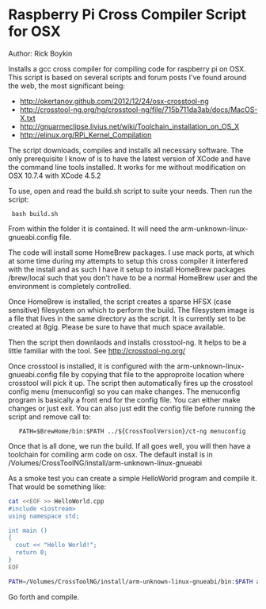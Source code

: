 # Raspberry Pi Cross Compiler Script for OSX

Author: Rick Boykin

  Installs a gcc cross compiler for compiling code for raspberry pi on OSX.
  This script is based on several scripts and forum posts I've found around
  the web, the most significant being: 

  * http://okertanov.github.com/2012/12/24/osx-crosstool-ng
  * http://crosstool-ng.org/hg/crosstool-ng/file/715b711da3ab/docs/MacOS-X.txt
  * http://gnuarmeclipse.livius.net/wiki/Toolchain_installation_on_OS_X
  * http://elinux.org/RPi_Kernel_Compilation

  The script downloads, compiles and installs all necessary software. The only prerequisite I know of is to have the latest version of XCode and have the command line tools installed. It works for me without modification on OSX 10.7.4 with XCode 4.5.2

  To use, open and read the build.sh script to suite your needs. Then run the script:

     bash build.sh 

  From within the folder it is contained. It will need the arm-unknown-linux-gnueabi.config file. 

  The code will install some HomeBrew packages. I use mack ports, at which at some time during my attempts to setup this cross compiler it interfered with the install and as such I have it setup to install HomeBrew packages /brew/local such that you don't have to be a normal HomeBrew user and the environment is completely controlled.

  Once HomeBrew is installed, the script creates a sparse HFSX (case sensitive) filesystem on which to perform the build. The filesystem image is a file that lives in the same directory as the script. It is currently set to be created at 8gig. Please be sure to have that much space available. 

  Then the script then downlaods and installs crosstool-ng. It helps to be a little familiar with the tool. See http://crosstool-ng.org/ 

  Once crosstool is installed, it is configured with the arm-unknown-linux-gnueabi.config file by copying that file to the approproite location where crosstool will pick it up. The script then automatically fires up the crosstool config menu (menuconfig) so you can make changes. The menuconfig program is basically a front end for the config file. You can either make changes or just exit. You can also just edit the config file before running the script and remove call to:

       PATH=$BrewHome/bin:$PATH ../${CrossToolVersion}/ct-ng menuconfig

  Once that is all done, we run the build. If all goes well, you will then have a toolchain for comiling arm code on osx. The default install is in /Volumes/CrossToolNG/install/arm-unknown-linux-gnueabi

  As a smoke test you can create a simple HelloWorld program and compile it. That would be something like:

```bash
cat <<EOF >> HelloWorld.cpp
#include <iostream>
using namespace std;

int main ()
{
  cout << "Hello World!";
  return 0;
}
EOF

PATH=/Volumes/CrossToolNG/install/arm-unknown-linux-gnueabi/bin:$PATH arm-linux-gnueabihf-g++ HelloWorld.cpp -o HelloWorld
```

Go forth and compile.